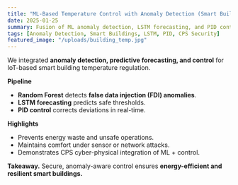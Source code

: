 ```yaml
---
title: "ML-Based Temperature Control with Anomaly Detection (Smart Buildings)"
date: 2025-01-25
summary: Fusion of ML anomaly detection, LSTM forecasting, and PID control for resilient IoT-enabled building temperature systems.
tags: [Anomaly Detection, Smart Buildings, LSTM, PID, CPS Security]
featured_image: "/uploads/building_temp.jpg"
---
```


We integrated **anomaly detection, predictive forecasting, and control** for IoT-based smart building temperature regulation.  

**Pipeline**
- **Random Forest** detects **false data injection (FDI) anomalies**.  
- **LSTM forecasting** predicts safe thresholds.  
- **PID control** corrects deviations in real-time.  

**Highlights**
- Prevents energy waste and unsafe operations.  
- Maintains comfort under sensor or network attacks.  
- Demonstrates CPS cyber-physical integration of ML + control.  

**Takeaway.** Secure, anomaly-aware control ensures **energy-efficient and resilient smart buildings.**
